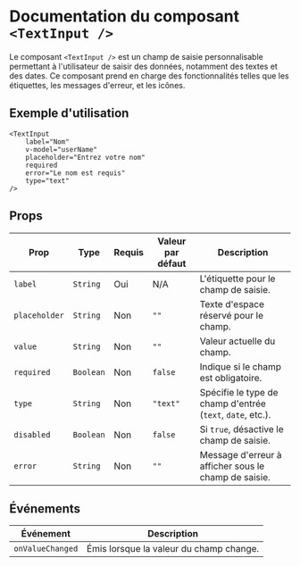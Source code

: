 # Documentation du composant `<TextInput />`

Le composant `<TextInput />` est un champ de saisie personnalisable permettant à l'utilisateur de saisir des données, notamment des textes et des dates. Ce composant prend en charge des fonctionnalités telles que les étiquettes, les messages d'erreur, et les icônes.

## Exemple d'utilisation

```vue
<TextInput 
    label="Nom" 
    v-model="userName" 
    placeholder="Entrez votre nom" 
    required 
    error="Le nom est requis" 
    type="text" 
/>
```

## Props

| Prop        | Type     | Requis | Valeur par défaut | Description                                                  |
|-------------|----------|--------|-------------------|--------------------------------------------------------------|
| `label`     | `String` | Oui    | N/A               | L'étiquette pour le champ de saisie.                        |
| `placeholder` | `String` | Non    | `""`              | Texte d'espace réservé pour le champ.                       |
| `value`     | `String` | Non    | `""`              | Valeur actuelle du champ.                                   |
| `required`  | `Boolean`| Non    | `false`           | Indique si le champ est obligatoire.                        |
| `type`      | `String` | Non    | `"text"`          | Spécifie le type de champ d'entrée (`text`, `date`, etc.). |
| `disabled`  | `Boolean`| Non    | `false`           | Si `true`, désactive le champ de saisie.                   |
| `error`     | `String` | Non    | `""`              | Message d'erreur à afficher sous le champ de saisie.       |

## Événements

| Événement          | Description                                              |
|-------------------|----------------------------------------------------------|
| `onValueChanged`  | Émis lorsque la valeur du champ change.                  |

